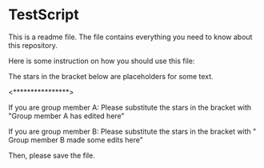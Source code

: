 # TestScript

This is a readme file. The file contains everything you need to know about this repository.

Here is some instruction on how you should use this file:

The stars in the bracket below are placeholders for some text.

<****************>

If you are group member A: Please substitute the stars in the bracket with "Group member A has edited here"

If you are group member B: Please substitute the stars in the bracket with " Group member B made some edits here"

Then, please save the file.
